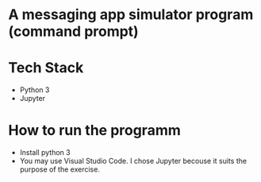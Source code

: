 # A messaging app simulator program (command prompt)

# Tech Stack
- Python 3
- Jupyter

# How to run the programm
- Install python 3
- You may use Visual Studio Code. I chose Jupyter becouse it suits the purpose of the exercise.
